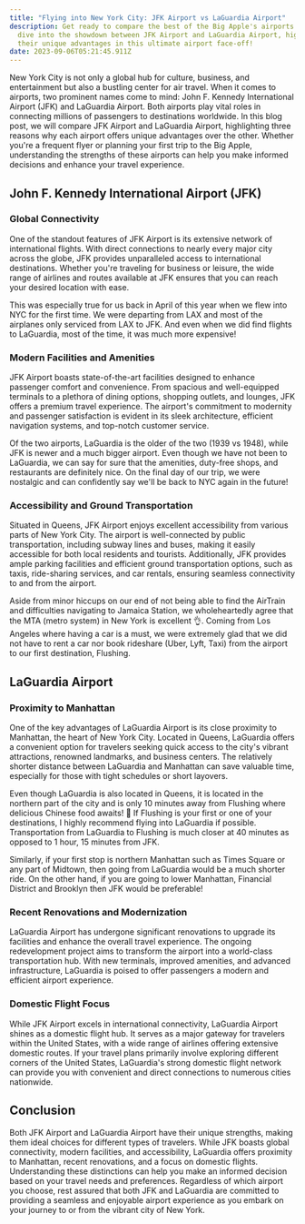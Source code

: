 ```yaml
---
title: "Flying into New York City: JFK Airport vs LaGuardia Airport"
description: Get ready to compare the best of the Big Apple's airports as we
  dive into the showdown between JFK Airport and LaGuardia Airport, highlighting
  their unique advantages in this ultimate airport face-off!
date: 2023-09-06T05:21:45.911Z
---
```

New York City is not only a global hub for culture, business, and entertainment but also a bustling center for air travel. When it comes to airports, two prominent names come to mind: John F. Kennedy International Airport (JFK) and LaGuardia Airport. Both airports play vital roles in connecting millions of passengers to destinations worldwide. In this blog post, we will compare JFK Airport and LaGuardia Airport, highlighting three reasons why each airport offers unique advantages over the other. Whether you're a frequent flyer or planning your first trip to the Big Apple, understanding the strengths of these airports can help you make informed decisions and enhance your travel experience.

## John F. Kennedy International Airport (JFK)

### Global Connectivity

One of the standout features of JFK Airport is its extensive network of international flights. With direct connections to nearly every major city across the globe, JFK provides unparalleled access to international destinations. Whether you're traveling for business or leisure, the wide range of airlines and routes available at JFK ensures that you can reach your desired location with ease.

This was especially true for us back in April of this year when we flew into NYC for the first time. We were departing from LAX and most of the airplanes only serviced from LAX to JFK. And even when we did find flights to LaGuardia, most of the time, it was much more expensive!


### Modern Facilities and Amenities

JFK Airport boasts state-of-the-art facilities designed to enhance passenger comfort and convenience. From spacious and well-equipped terminals to a plethora of dining options, shopping outlets, and lounges, JFK offers a premium travel experience. The airport's commitment to modernity and passenger satisfaction is evident in its sleek architecture, efficient navigation systems, and top-notch customer service.

Of the two airports, LaGuardia is the older of the two (1939 vs 1948), while JFK is newer and a much bigger airport. Even though we have not been to LaGuardia, we can say for sure that the amenities, duty-free shops, and restaurants are definitely nice. On the final day of our trip, we were nostalgic and can confidently say we'll be back to NYC again in the future!

### Accessibility and Ground Transportation

Situated in Queens, JFK Airport enjoys excellent accessibility from various parts of New York City. The airport is well-connected by public transportation, including subway lines and buses, making it easily accessible for both local residents and tourists. Additionally, JFK provides ample parking facilities and efficient ground transportation options, such as taxis, ride-sharing services, and car rentals, ensuring seamless connectivity to and from the airport.

Aside from minor hiccups on our end of not being able to find the AirTrain and difficulties navigating to Jamaica Station, we wholeheartedly agree that the MTA (metro system) in New York is excellent   👌. Coming from Los Angeles where having a car is a must, we were extremely glad that we did not have to rent a car nor book rideshare (Uber, Lyft, Taxi) from the airport to our first destination, Flushing.

## LaGuardia Airport

### Proximity to Manhattan

One of the key advantages of LaGuardia Airport is its close proximity to Manhattan, the heart of New York City. Located in Queens, LaGuardia offers a convenient option for travelers seeking quick access to the city's vibrant attractions, renowned landmarks, and business centers. The relatively shorter distance between LaGuardia and Manhattan can save valuable time, especially for those with tight schedules or short layovers.

Even though LaGuardia is also located in Queens, it is located in the northern part of the city and is only 10 minutes away from Flushing where delicious Chinese food awaits! 🤤 If Flushing is your first or one of your destinations, I highly recommend flying into LaGuardia if possible. Transportation from LaGuardia to Flushing is much closer at 40 minutes as opposed to 1 hour, 15 minutes from JFK.

Similarly, if your first stop is northern Manhattan such as Times Square or any part of Midtown, then going from LaGuardia would be a much shorter ride. On the other hand, if you are going to lower Manhattan, Financial District and Brooklyn then JFK would be preferable!

### Recent Renovations and Modernization

LaGuardia Airport has undergone significant renovations to upgrade its facilities and enhance the overall travel experience. The ongoing redevelopment project aims to transform the airport into a world-class transportation hub. With new terminals, improved amenities, and advanced infrastructure, LaGuardia is poised to offer passengers a modern and efficient airport experience.

### Domestic Flight Focus

While JFK Airport excels in international connectivity, LaGuardia Airport shines as a domestic flight hub. It serves as a major gateway for travelers within the United States, with a wide range of airlines offering extensive domestic routes. If your travel plans primarily involve exploring different corners of the United States, LaGuardia's strong domestic flight network can provide you with convenient and direct connections to numerous cities nationwide.

## Conclusion

Both JFK Airport and LaGuardia Airport have their unique strengths, making them ideal choices for different types of travelers. While JFK boasts global connectivity, modern facilities, and accessibility, LaGuardia offers proximity to Manhattan, recent renovations, and a focus on domestic flights. Understanding these distinctions can help you make an informed decision based on your travel needs and preferences. Regardless of which airport you choose, rest assured that both JFK and LaGuardia are committed to providing a seamless and enjoyable airport experience as you embark on your journey to or from the vibrant city of New York.

